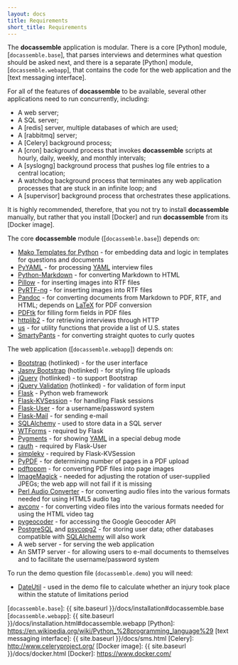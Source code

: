 ```yaml
---
layout: docs
title: Requirements
short_title: Requirements
---
```


The **docassemble** application is modular.  There is a core [Python]
module, [`docassemble.base`], that parses interviews and determines
what question should be asked next, and there is a separate [Python]
module, [`docassemble.webapp`], that contains the code for the web
application and the [text messaging interface].

For all of the features of **docassemble** to be available, several
other applications need to run concurrently, including:

* A web server;
* A SQL server;
* A [redis] server, multiple databases of which are used;
* A [rabbitmq] server;
* A [Celery] background process;
* A [cron] background process that invokes **docassemble** scripts at
hourly, daily, weekly, and monthly intervals;
* A [syslogng] background process that pushes log file entries to a
  central location;
* A watchdog background process that terminates any web application
processes that are stuck in an infinite loop; and
* A [supervisor] background process that orchestrates these applications.

It is highly recommended, therefore, that you not try to install
**docassemble** manually, but rather that you install [Docker] and run
**docassemble** from its [Docker image].

The core **docassemble** module ([`docassemble.base`]) depends on:

* [Mako Templates for Python](http://www.makotemplates.org/) - for
  embedding data and logic in templates for questions and documents
* [PyYAML](http://pyyaml.org/) - for processing [YAML] interview files
* [Python-Markdown](https://pythonhosted.org/Markdown) - for
  converting Markdown to HTML
* [Pillow](https://pypi.python.org/pypi/Pillow/) - for inserting
  images into RTF files
* [PyRTF-ng](https://github.com/nekstrom/pyrtf-ng) - for inserting
  images into RTF files
* [Pandoc](http://johnmacfarlane.net/pandoc/) - for converting
  documents from Markdown to PDF, RTF, and HTML; depends on
  [LaTeX](http://www.latex-project.org/) for PDF conversion
* [PDFtk](https://www.pdflabs.com/tools/pdftk-the-pdf-toolkit/) for
  filling form fields in PDF files
* [httplib2](https://pypi.python.org/pypi/httplib2) - for retrieving
  interviews through HTTP
* [us](https://pypi.python.org/pypi/us) - for utility functions that
  provide a list of U.S. states
* [SmartyPants](https://pypi.python.org/pypi/mdx_smartypants) - for
  converting straight quotes to curly quotes

The web application ([`docassemble.webapp`]) depends on:

* [Bootstrap](http://getbootstrap.com) (hotlinked) - for the user
  interface
* [Jasny Bootstrap](http://jasny.github.io/bootstrap/) (hotlinked) -
  for styling file uploads
* [jQuery](http://jquery.com/) (hotlinked) - to support Bootstrap
* [jQuery Validation](http://jqueryvalidation.org/) (hotlinked) - for
  validation of form input
* [Flask](http://flask.pocoo.org/) - Python web framework
* [Flask-KVSession](https://pypi.python.org/pypi/Flask-KVSession) -
  for handling Flask sessions
* [Flask-User](https://pythonhosted.org/Flask-User) - for a
  username/password system
* [Flask-Mail](https://pythonhosted.org/Flask-Mail/) - for sending e-mail
* [SQLAlchemy] - used to store data in a
  SQL server
* [WTForms](https://wtforms.readthedocs.org/en/latest/) - required by
  Flask
* [Pygments](http://pygments.org) - for showing [YAML] in a special
  debug mode
* [rauth](https://github.com/litl/rauth) - required by Flask-User
* [simplekv](https://github.com/mbr/simplekv) - required by
  Flask-KVSession
* [PyPDF](https://pypi.python.org/pypi/pyPdf/1.13) - for determining
  number of pages in a PDF upload
* [pdftoppm](http://www.foolabs.com/xpdf/download.html) - for
  converting PDF files into page images
* [ImageMagick](http://www.imagemagick.org/) - needed for
  adjusting the rotation of user-supplied JPEGs; the web app will not
  fail if it is missing
* [Perl Audio Converter](http://vorzox.wix.com/pacpl) - for converting
  audio files into the various formats needed for using HTML5 audio
  tag
* [avconv](https://libav.org/avconv.html) - for converting video files
  into the various formats needed for using the HTML video tag
* [pygeocoder](https://bitbucket.org/xster/pygeocoder/wiki/Home) - for
  accessing the Google Geocoder API
* [PostgreSQL](http://www.postgresql.org/) and
  [psycopg2](http://initd.org/psycopg/) - for storing user data; other
  databases compatible with [SQLAlchemy] will also work
* A web server - for serving the web application
* An SMTP server - for allowing users to e-mail documents to themselves
  and to facilitate the username/password system

To run the demo question file (`docassemble.demo`) you will need:

* [DateUtil](https://dateutil.readthedocs.io/en/stable/) - used in the
  demo file to calculate whether an injury took place within the
  statute of limitations period

[YAML]: https://en.wikipedia.org/wiki/YAML
[SQLAlchemy]: http://www.sqlalchemy.org/
[`docassemble.base`]: {{ site.baseurl }}/docs/installation#docassemble.base
[`docassemble.webapp`]: {{ site.baseurl }}/docs/installation.html#docassemble.webapp
[Python]: https://en.wikipedia.org/wiki/Python_%28programming_language%29
[text messaging interface]: {{ site.baseurl }}/docs/sms.html
[Celery]: http://www.celeryproject.org/
[Docker image]: {{ site.baseurl }}/docs/docker.html
[Docker]: https://www.docker.com/
